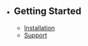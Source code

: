 - ## Getting Started
    - [Installation](/docs/{{version}}/installation)
    - [Support](/docs/{{version}}/support)